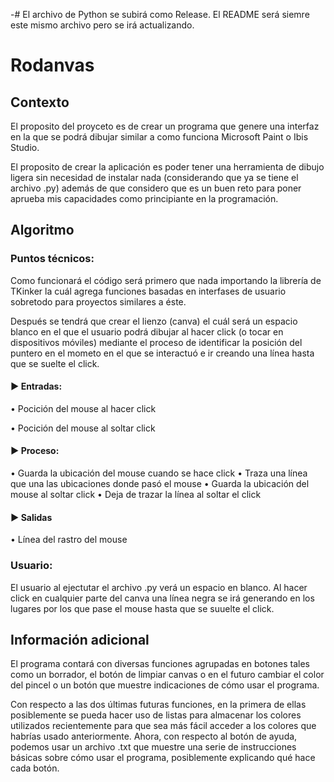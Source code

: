 -# El archivo de Python se subirá como Release. El README será siemre este mismo archivo pero se irá actualizando.

# Rodanvas

## Contexto
El proposito del proyceto es de crear un programa que genere una interfaz en la que se podrá dibujar
similar a como funciona Microsoft Paint o Ibis Studio.

El proposito de crear la aplicación es poder tener una herramienta de dibujo ligera sin necesidad de instalar
nada (considerando que ya se tiene el archivo .py) además de que considero que es un buen reto para poner
aprueba mis capacidades como principiante en la programación.

## Algoritmo
### Puntos técnicos:
Como funcionará el código será primero que nada importando la librería de TKinker la cuál agrega funciones
basadas en interfases de usuario sobretodo para proyectos similares a éste.

Después se tendrá que crear el lienzo (canva) el cuál será un espacio blanco en el que el usuario podrá dibujar
al hacer click (o tocar en dispositivos móviles) mediante el proceso de identificar la posición del puntero en
el mometo en el que se interactuó e ir creando una línea hasta que se suelte el click.

#### ► Entradas:

• Pocición del mouse al hacer click

• Pocición del mouse al soltar click

#### ► Proceso:

• Guarda la ubicación del mouse cuando se hace click
• Traza una línea que una las ubicaciones donde pasó el mouse
• Guarda la ubicación del mouse al soltar click
• Deja de trazar la línea al soltar el click

#### ► Salidas

• Línea del rastro del mouse

### Usuario:
El usuario al ejectutar el archivo .py verá un espacio en blanco. Al hacer click en cualquier parte del canva una línea negra se irá generando en los lugares por los que pase el mouse hasta que se suuelte el click.

## Información adicional
El programa contará con diversas funciones agrupadas en botones tales como un borrador, el botón de limpiar canvas o en el futuro cambiar el color del pincel o un botón que muestre indicaciones de cómo usar el programa.

Con respecto a las dos últimas futuras funciones, en la primera de ellas posiblemente se pueda hacer uso de listas para almacenar los colores utilizados recientemente para que sea más fácil acceder a los colores que habrías usado anteriormente. Ahora, con respecto al botón de ayuda, podemos usar un archivo .txt que muestre una serie de instrucciones básicas sobre cómo usar el programa, posiblemente explicando qué hace cada botón.
